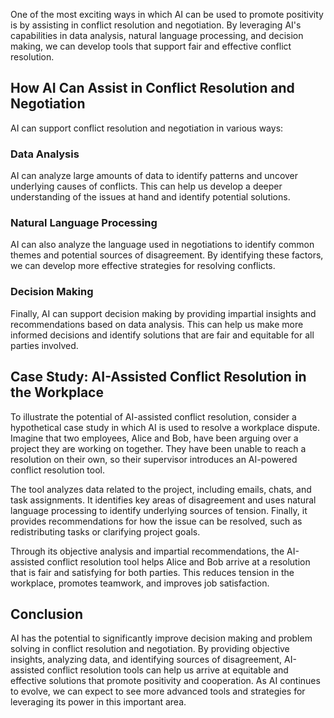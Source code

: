 
One of the most exciting ways in which AI can be used to promote positivity is by assisting in conflict resolution and negotiation. By leveraging AI's capabilities in data analysis, natural language processing, and decision making, we can develop tools that support fair and effective conflict resolution.

How AI Can Assist in Conflict Resolution and Negotiation
--------------------------------------------------------

AI can support conflict resolution and negotiation in various ways:

### Data Analysis

AI can analyze large amounts of data to identify patterns and uncover underlying causes of conflicts. This can help us develop a deeper understanding of the issues at hand and identify potential solutions.

### Natural Language Processing

AI can also analyze the language used in negotiations to identify common themes and potential sources of disagreement. By identifying these factors, we can develop more effective strategies for resolving conflicts.

### Decision Making

Finally, AI can support decision making by providing impartial insights and recommendations based on data analysis. This can help us make more informed decisions and identify solutions that are fair and equitable for all parties involved.

Case Study: AI-Assisted Conflict Resolution in the Workplace
------------------------------------------------------------

To illustrate the potential of AI-assisted conflict resolution, consider a hypothetical case study in which AI is used to resolve a workplace dispute. Imagine that two employees, Alice and Bob, have been arguing over a project they are working on together. They have been unable to reach a resolution on their own, so their supervisor introduces an AI-powered conflict resolution tool.

The tool analyzes data related to the project, including emails, chats, and task assignments. It identifies key areas of disagreement and uses natural language processing to identify underlying sources of tension. Finally, it provides recommendations for how the issue can be resolved, such as redistributing tasks or clarifying project goals.

Through its objective analysis and impartial recommendations, the AI-assisted conflict resolution tool helps Alice and Bob arrive at a resolution that is fair and satisfying for both parties. This reduces tension in the workplace, promotes teamwork, and improves job satisfaction.

Conclusion
----------

AI has the potential to significantly improve decision making and problem solving in conflict resolution and negotiation. By providing objective insights, analyzing data, and identifying sources of disagreement, AI-assisted conflict resolution tools can help us arrive at equitable and effective solutions that promote positivity and cooperation. As AI continues to evolve, we can expect to see more advanced tools and strategies for leveraging its power in this important area.
